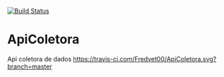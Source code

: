 [![Build Status](https://travis-ci.com/Fredvet00/ApiColetora.svg?branch=master)](https://travis-ci.com/Fredvet00/ApiColetora)
# ApiColetora
 Api coletora de dados
https://travis-ci.com/Fredvet00/ApiColetora.svg?branch=master
